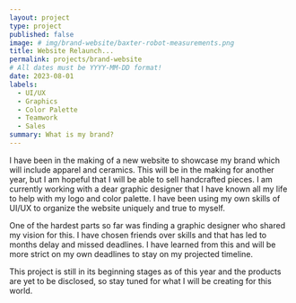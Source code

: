 ```yaml
---
layout: project
type: project
published: false
image: # img/brand-website/baxter-robot-measurements.png
title: Website Relaunch...
permalink: projects/brand-website
# All dates must be YYYY-MM-DD format!
date: 2023-08-01
labels:
  - UI/UX
  - Graphics
  - Color Palette
  - Teamwork
  - Sales
summary: What is my brand?
---
```


I have been in the making of a new website to showcase my brand which will include apparel and ceramics. This will be in the making for another year, but I am hopeful that I will be able to sell handcrafted pieces. I am currently working with a dear graphic designer that I have known all my life to help with my logo and color palette. I have been using my own skills of UI/UX to organize the website uniquely and true to myself. 

One of the hardest parts so far was finding a graphic designer who shared my vision for this. I have chosen friends over skills and that has led to months delay and missed deadlines. I have learned from this and will be more strict on my own deadlines to stay on my projected timeline.

This project is still in its beginning stages as of this year and the products are yet to be disclosed, so stay tuned for what I will be creating for this world.


<br>
<br>
<br>
